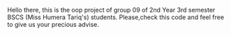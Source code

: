 Hello there, this is the oop project of group 09 of 2nd Year 3rd semester BSCS (Miss Humera Tariq's) students. Please,check this code and feel free to give us your precious advise.